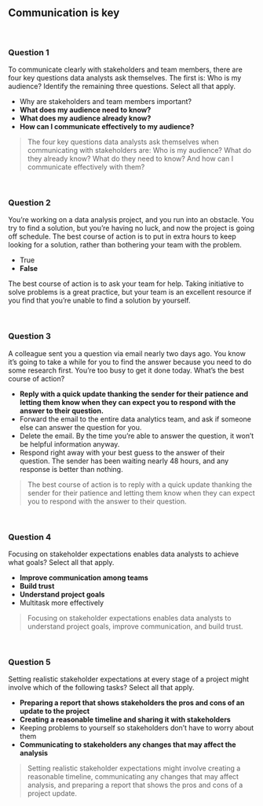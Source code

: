 ## Communication is key

&nbsp;

### Question 1

To communicate clearly with stakeholders and team members, there are four key questions data analysts ask themselves. The first is: Who is my audience? Identify the remaining three questions. Select all that apply.

* Why are stakeholders and team members important?
* **What does my audience need to know?**
* **What does my audience already know?**
* **How can I communicate effectively to my audience?**

> The four key questions data analysts ask themselves when communicating with stakeholders are: Who is my audience? What do they already know? What do they need to know? And how can I communicate effectively with them?

&nbsp;

### Question 2

You’re working on a data analysis project, and you run into an obstacle. You try to find a solution, but you’re having no luck, and now the project is going off schedule. The best course of action is to put in extra hours to keep looking for a solution, rather than bothering your team with the problem. 

* True
* **False**

The best course of action is to ask your team for help. Taking initiative to solve problems is a great practice, but your team is an excellent resource if you find that you’re unable to find a solution by yourself.

&nbsp;

### Question 3

A colleague sent you a question via email nearly two days ago. You know it’s going to take a while for you to find the answer because you need to do some research first. You’re too busy to get it done today. What’s the best course of action?

* **Reply with a quick update thanking the sender for their patience and letting them know when they can expect you to respond with the answer to their question.**
* Forward the email to the entire data analytics team, and ask if someone else can answer the question for you.
* Delete the email. By the time you’re able to answer the question, it won’t be helpful information anyway.
* Respond right away with your best guess to the answer of their question. The sender has been waiting nearly 48 hours, and any response is better than nothing.

> The best course of action is to reply with a quick update thanking the sender for their patience and letting them know when they can expect you to respond with the answer to their question. 

&nbsp;

### Question 4

Focusing on stakeholder expectations enables data analysts to achieve what goals? Select all that apply.

* **Improve communication among teams**
* **Build trust**
* **Understand project goals**
* Multitask more effectively

> Focusing on stakeholder expectations enables data analysts to understand project goals, improve communication, and build trust.

&nbsp;

### Question 5

Setting realistic stakeholder expectations at every stage of a project might involve which of the following tasks? Select all that apply.

* **Preparing a report that shows stakeholders the pros and cons of an update to the project**
* **Creating a reasonable timeline and sharing it with stakeholders**
* Keeping problems to yourself so stakeholders don’t have to worry about them
* **Communicating to stakeholders any changes that may affect the analysis**

> Setting realistic stakeholder expectations might involve creating a reasonable timeline, communicating any changes that may affect analysis, and preparing a report that shows the pros and cons of a project update.
